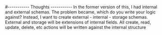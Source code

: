 #----------- Thoughts -----------
In the former version of this, I had internal and external schemas.  The problem became, which do you write your logic against?  Instead, I want to create external - internal - storage schemas.  External and storage will be extensions of internal fields.  All create, read, update, delete, etc actions will be written against the internal structure